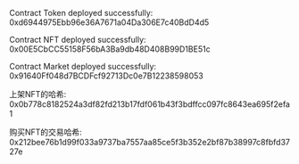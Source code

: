 Contract Token deployed successfully: 0xd6944975Ebb96e36A7671a04Da306E7c40BdD4d5

Contract NFT deployed successfully: 0x00E5CbCC55158F56bA3Ba9db48D408B99D1BE51c

Contract Market deployed successfully: 0x91640Ff048d7BCDFcf92713Dc0e7B12238598053

上架NFT的哈希: 0x0b778c8182524a3df82fd213b17fdf061b43f3bdffcc097fc8643ea695f2efa1

购买NFT的交易哈希: 0x212bee76b1d99f033a9737ba7557aa85ce5f3b352e2bf87b38997c8fbfd3727e